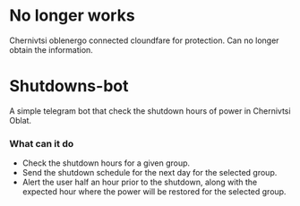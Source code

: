 # No longer works
Chernivtsi oblenergo connected cloundfare for protection. Can no longer obtain the information.

# Shutdowns-bot
A simple telegram bot that check the shutdown hours of power in Chernivtsi Oblat.
### What can it do
* Check the shutdown hours for a given group.
* Send the shutdown schedule for the next day for the selected group.
* Alert the user half an hour prior to the shutdown, along with the expected hour where the power will be restored for the selected group.
